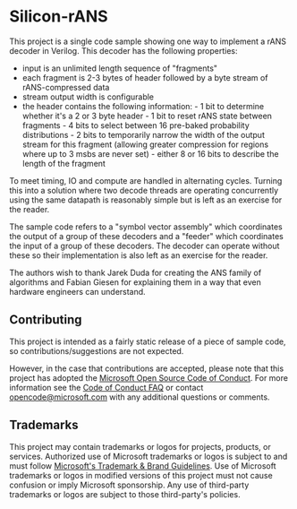 # Silicon-rANS

This project is a single code sample showing one way to implement a
rANS decoder in Verilog. This decoder has the following properties:

- input is an unlimited length sequence of "fragments"
- each fragment is 2-3 bytes of header followed by a byte stream of rANS-compressed data
- stream output width is configurable
- the header contains the following information:
      - 1 bit to determine whether it's a 2 or 3 byte header
      - 1 bit to reset rANS state between fragments
      - 4 bits to select between 16 pre-baked probability distributions
      - 2 bits to temporarily narrow the width of the output stream for this fragment (allowing greater compression for regions where up to 3 msbs are never set)
      - either 8 or 16 bits to describe the length of the fragment

To meet timing, IO and compute are handled in alternating
cycles. Turning this into a solution where two decode threads are
operating concurrently using the same datapath is reasonably simple
but is left as an exercise for the reader.

The sample code refers to a "symbol vector assembly" which coordinates
the output of a group of these decoders and a "feeder" which
coordinates the input of a group of these decoders. The decoder can
operate without these so their implementation is also left as an
exercise for the reader.

The authors wish to thank Jarek Duda for creating the ANS family of
algorithms and Fabian Giesen for explaining them in a way that even
hardware engineers can understand.


## Contributing

This project is intended as a fairly static release of a piece of
sample code, so contributions/suggestions are not expected.

However, in the case that contributions are accepted, please note that
this project has adopted the [Microsoft Open Source Code of
Conduct](https://opensource.microsoft.com/codeofconduct/).  For more
information see the [Code of Conduct
FAQ](https://opensource.microsoft.com/codeofconduct/faq/) or contact
[opencode@microsoft.com](mailto:opencode@microsoft.com) with any
additional questions or comments.


## Trademarks

This project may contain trademarks or logos for projects, products,
or services. Authorized use of Microsoft trademarks or logos is
subject to and must follow [Microsoft's Trademark & Brand
Guidelines](https://www.microsoft.com/en-us/legal/intellectualproperty/trademarks/usage/general).
Use of Microsoft trademarks or logos in modified versions of this
project must not cause confusion or imply Microsoft sponsorship.  Any
use of third-party trademarks or logos are subject to those
third-party's policies.
